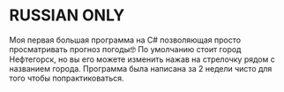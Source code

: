 # RUSSIAN ONLY
Моя первая большая программа на C# позволяющая просто просматривать прогноз погоды🤓
По умолчанию стоит город Нефтегорск, но вы его можете изменить нажав на стрелочку рядом с названием города.
Программа была написана за 2 недели чисто для того чтобы попрактиковаться.
